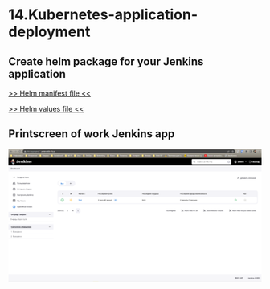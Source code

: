 # 14.Kubernetes-application-deployment

## Create helm package for your Jenkins application

[>> Helm manifest file <<](https://github.com/Eugene-Solovey/sa.it-academy.by/blob/md-sa2-22-22/Eugene_Solovey/14.Kubernetes-application-deployment/helm-source/jenkins-app/templates/deployment.yaml)

[>> Helm values file <<](https://github.com/Eugene-Solovey/sa.it-academy.by/blob/md-sa2-22-22/Eugene_Solovey/14.Kubernetes-application-deployment/helm-source/jenkins-app/values.yaml)

## Printscreen of work Jenkins app

![Jenkins](Jenkins.png)

